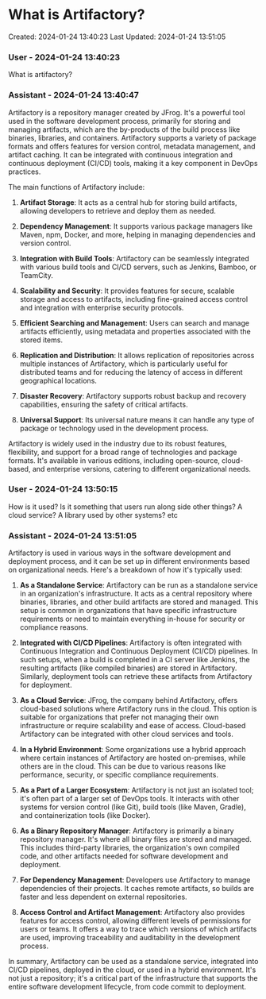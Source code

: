 # What is Artifactory?

Created: 2024-01-24 13:40:23
Last Updated: 2024-01-24 13:51:05

### User - 2024-01-24 13:40:23

What is artifactory?

### Assistant - 2024-01-24 13:40:47

Artifactory is a repository manager created by JFrog. It's a powerful tool used in the software development process, primarily for storing and managing artifacts, which are the by-products of the build process like binaries, libraries, and containers. Artifactory supports a variety of package formats and offers features for version control, metadata management, and artifact caching. It can be integrated with continuous integration and continuous deployment (CI/CD) tools, making it a key component in DevOps practices.

The main functions of Artifactory include:

1. **Artifact Storage**: It acts as a central hub for storing build artifacts, allowing developers to retrieve and deploy them as needed.

2. **Dependency Management**: It supports various package managers like Maven, npm, Docker, and more, helping in managing dependencies and version control.

3. **Integration with Build Tools**: Artifactory can be seamlessly integrated with various build tools and CI/CD servers, such as Jenkins, Bamboo, or TeamCity.

4. **Scalability and Security**: It provides features for secure, scalable storage and access to artifacts, including fine-grained access control and integration with enterprise security protocols.

5. **Efficient Searching and Management**: Users can search and manage artifacts efficiently, using metadata and properties associated with the stored items.

6. **Replication and Distribution**: It allows replication of repositories across multiple instances of Artifactory, which is particularly useful for distributed teams and for reducing the latency of access in different geographical locations.

7. **Disaster Recovery**: Artifactory supports robust backup and recovery capabilities, ensuring the safety of critical artifacts.

8. **Universal Support**: Its universal nature means it can handle any type of package or technology used in the development process.

Artifactory is widely used in the industry due to its robust features, flexibility, and support for a broad range of technologies and package formats. It's available in various editions, including open-source, cloud-based, and enterprise versions, catering to different organizational needs.

### User - 2024-01-24 13:50:15

How is it used? Is it something that users run along side other things? A cloud service? A library used by other systems? etc

### Assistant - 2024-01-24 13:51:05

Artifactory is used in various ways in the software development and deployment process, and it can be set up in different environments based on organizational needs. Here's a breakdown of how it's typically used:

1. **As a Standalone Service**: Artifactory can be run as a standalone service in an organization's infrastructure. It acts as a central repository where binaries, libraries, and other build artifacts are stored and managed. This setup is common in organizations that have specific infrastructure requirements or need to maintain everything in-house for security or compliance reasons.

2. **Integrated with CI/CD Pipelines**: Artifactory is often integrated with Continuous Integration and Continuous Deployment (CI/CD) pipelines. In such setups, when a build is completed in a CI server like Jenkins, the resulting artifacts (like compiled binaries) are stored in Artifactory. Similarly, deployment tools can retrieve these artifacts from Artifactory for deployment.

3. **As a Cloud Service**: JFrog, the company behind Artifactory, offers cloud-based solutions where Artifactory runs in the cloud. This option is suitable for organizations that prefer not managing their own infrastructure or require scalability and ease of access. Cloud-based Artifactory can be integrated with other cloud services and tools.

4. **In a Hybrid Environment**: Some organizations use a hybrid approach where certain instances of Artifactory are hosted on-premises, while others are in the cloud. This can be due to various reasons like performance, security, or specific compliance requirements.

5. **As a Part of a Larger Ecosystem**: Artifactory is not just an isolated tool; it's often part of a larger set of DevOps tools. It interacts with other systems for version control (like Git), build tools (like Maven, Gradle), and containerization tools (like Docker).

6. **As a Binary Repository Manager**: Artifactory is primarily a binary repository manager. It's where all binary files are stored and managed. This includes third-party libraries, the organization's own compiled code, and other artifacts needed for software development and deployment.

7. **For Dependency Management**: Developers use Artifactory to manage dependencies of their projects. It caches remote artifacts, so builds are faster and less dependent on external repositories.

8. **Access Control and Artifact Management**: Artifactory also provides features for access control, allowing different levels of permissions for users or teams. It offers a way to trace which versions of which artifacts are used, improving traceability and auditability in the development process.

In summary, Artifactory can be used as a standalone service, integrated into CI/CD pipelines, deployed in the cloud, or used in a hybrid environment. It's not just a repository; it's a critical part of the infrastructure that supports the entire software development lifecycle, from code commit to deployment.

